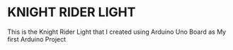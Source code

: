 # KNIGHT RIDER LIGHT
This is the Knight Rider Light that I created using Arduino Uno Board as My first Arduino Project
